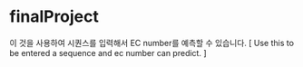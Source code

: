 # finalProject

이 것을 사용하여 시퀀스를 입력해서 EC number를 예측할 수 있습니다.
[ Use this to be entered a sequence and ec number can predict. ]
